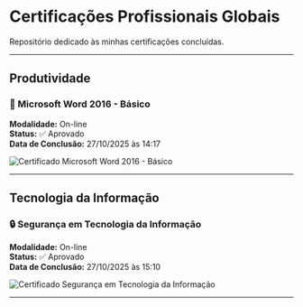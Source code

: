 # Certificações Profissionais Globais

Repositório dedicado às minhas certificações concluídas.

---

## Produtividade

### 📘 Microsoft Word 2016 - Básico  
**Modalidade:** On-line  
**Status:** ✅ Aprovado  
**Data de Conclusão:** 27/10/2025 às 14:17  

![Certificado Microsoft Word 2016 - Básico](repositorio/certificado_word2016.webp)

---

## Tecnologia da Informação

### 🔒 Segurança em Tecnologia da Informação  
**Modalidade:** On-line  
**Status:** ✅ Aprovado  
**Data de Conclusão:** 27/10/2025 às 15:10  

![Certificado Segurança em Tecnologia da Informação](repositorio/certificado_segurançaTI.webp)

---
